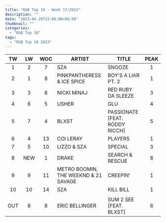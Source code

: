 ```yaml
---
title: "R&B Top 10 - Week 17/2023"
description: ""
date: "2023-04-29T22:00:00+08:00"
thumbnail: ""
categories:
  - "R&B Top 10"
tags:
  - "R&B Top 10 2023"
---
```

<!--more-->
|TW|LW|WOC|ARTIST|TITLE|PEAK|
|:----:|:----:|:----:|----|----|:----:|
|1|2|7|SZA|SNOOZE|1|
|2|1|8|PINKPANTHERESS & ICE SPICE|BOY'S A LIAR PT. 2|1|
|3|3|6|NICKI MINAJ|RED RUBY DA SLEEZE|3|
|4|6|5|USHER|GLU|4|
|5|7|4|BLXST|PASSIONATE [FEAT. RODDY RICCH]|5|
|6|4|13|COI LERAY|PLAYERS|1|
|7|5|10|LIZZO & SZA|SPECIAL|3|
|8|NEW|1|DRAKE|SEARCH & RESCUE|8|
|9|9|11|METRO BOOMIN, THE WEEKND & 21 SAVAGE|CREEPIN'|1|
|10|10|14|SZA|KILL BILL|1|
| | | | | | |
|OUT|8|8|ERIC BELLINGER|SUM 2 SEE [FEAT. BLXST]|6|
